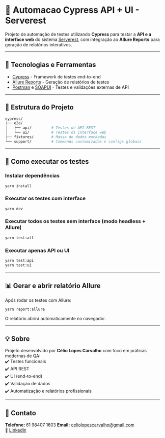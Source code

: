 # 🧪 Automacao Cypress API + UI - Serverest

Projeto de automação de testes utilizando **Cypress** para testar a **API e a interface web** do sistema [Serverest](https://front.serverest.dev/), com integração ao **Allure Reports** para geração de relatórios interativos.

---

## 🔧 Tecnologias e Ferramentas

- [Cypress](https://www.cypress.io/) - Framework de testes end-to-end
- [Allure Reports](https://docs.qameta.io/allure/) - Geração de relatórios de testes
- [Postman](https://www.postman.com/) e [SOAPUI](https://www.soapui.org/) - Testes e validações externas de API

---

## 📁 Estrutura do Projeto

```bash
cypress/
├── e2e/
│   ├── api/         # Testes de API REST
│   └── ui/          # Testes da interface web
├── fixtures/        # Massa de dados mockadas
└── support/         # Commands customizados e configs globais
```

---

## 🚀 Como executar os testes

### Instalar dependências

```bash
yarn install
```

### Executar os testes com interface

```bash
yarn dev
```

### Executar todos os testes sem interface (modo headless + Allure)

```bash
yarn test:all
```

### Executar apenas API ou UI

```bash
yarn test:api
yarn test:ui
```

---

## 📊 Gerar e abrir relatório Allure

Após rodar os testes com Allure:

```bash
yarn report:allure
```

O relatório abrirá automaticamente no navegador.

---

## 💡 Sobre

Projeto desenvolvido por **Célio Lopes Carvalho** com foco em práticas modernas de QA:  
✔️ Testes funcionais  
✔️ API REST  
✔️ UI (end-to-end)  
✔️ Validação de dados  
✔️ Automatização e relatórios profissionais

---

## 📢 Contato

**Telefone:** 61 98407 1603
**Email:** celiolopescarvalho@gmail.com  
🔗 [LinkedIn](https://www.linkedin.com/in/c%C3%A9lio-lopes-carvalho-544bb0a6/)
